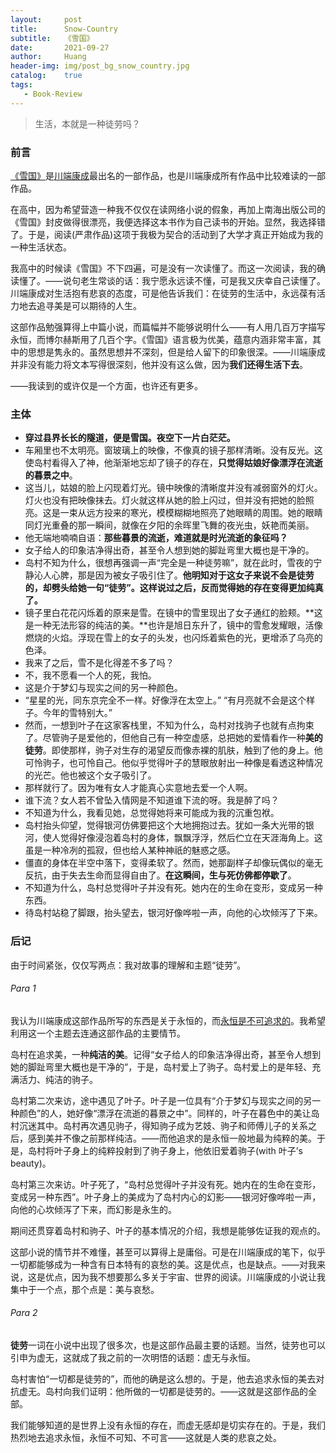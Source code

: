 ```yaml
---
layout:     post
title:      Snow-Country
subtitle:   《雪国》
date:       2021-09-27
author:     Huang
header-img: img/post_bg_snow_country.jpg
catalog:    true
tags:
   - Book-Review
---
```


> 生活，本就是一种徒劳吗？

### 前言
[《雪国》](https://book.douban.com/subject/24736899/)是[川端康成](https://xn--29s704loyd.com/2021/07/22/Yasunari-Kawabata/)最出名的一部作品，也是川端康成所有作品中比较难读的一部作品。

在高中，因为希望营造一种我不仅仅在读网络小说的假象，再加上南海出版公司的《雪国》封皮做得很漂亮，我便选择这本书作为自己读书的开始。显然，我选择错了。于是，阅读(严肃作品)这项于我极为契合的活动到了大学才真正开始成为我的一种生活状态。

我高中的时候读《雪国》不下四遍，可是没有一次读懂了。而这一次阅读，我的确读懂了。——说句老生常谈的话：我宁愿永远读不懂，可是我又庆幸自己读懂了。川端康成对生活抱有悲哀的态度，可是他告诉我们：在徒劳的生活中，永远葆有活力地去追寻美是可以期待的人生。

这部作品勉强算得上中篇小说，而篇幅并不能够说明什么——有人用几百万字描写永恒，而博尔赫斯用了几百个字。《雪国》语言极为优美，蕴意内涵非常丰富，其中的思想是隽永的。虽然思想并不深刻，但是给人留下的印象很深。——川端康成并非没有能力将文本写得很深刻，他并没有这么做，因为**我们还得生活下去**。

——我读到的或许仅是一个方面，也许还有更多。

### 主体
* **穿过县界长长的隧道，便是雪国。夜空下一片白茫茫。**
* 车厢里也不太明亮。窗玻璃上的映像，不像真的镜子那样清晰。没有反光。这使岛村看得入了神，他渐渐地忘却了镜子的存在，**只觉得姑娘好像漂浮在流逝的暮景之中**。
* 这当儿，姑娘的脸上闪现着灯光。镜中映像的清晰度并没有减弱窗外的灯火。灯火也没有把映像抹去。灯火就这样从她的脸上闪过，但并没有把她的脸照亮。这是一束从远方投来的寒光，模模糊糊地照亮了她眼睛的周围。她的眼睛同灯光重叠的那一瞬间，就像在夕阳的余晖里飞舞的夜光虫，妖艳而美丽。
* 他无端地喃喃自语：**那些暮景的流逝，难道就是时光流逝的象征吗？**
* 女子给人的印象洁净得出奇，甚至令人想到她的脚趾弯里大概也是干净的。
* 岛村不知为什么，很想再强调一声“完全是一种徒劳嘛”，就在此时，雪夜的宁静沁人心脾，那是因为被女子吸引住了。**他明知对于这女子来说不会是徒劳的，却劈头给她一句“徒劳”。这样说过之后，反而觉得她的存在变得更加纯真了。**
* 镜子里白花花闪烁着的原来是雪。在镜中的雪里现出了女子通红的脸颊。**这是一种无法形容的纯洁的美。**也许是旭日东升了，镜中的雪愈发耀眼，活像燃烧的火焰。浮现在雪上的女子的头发，也闪烁着紫色的光，更增添了乌亮的色泽。
* 我来了之后，雪不是化得差不多了吗？
* 不，我不愿看一个人的死，我怕。
* 这是介于梦幻与现实之间的另一种颜色。
* “星星的光，同东京完全不一样。好像浮在太空上。” “有月亮就不会是这个样子。今年的雪特别大。”
* 然而，一想到叶子在这家客栈里，不知为什么，岛村对找驹子也就有点拘束了。尽管驹子是爱他的，但他自己有一种空虚感，总把她的爱情看作一种**美的徒劳**。即使那样，驹子对生存的渴望反而像赤裸的肌肤，触到了他的身上。他可怜驹子，也可怜自己。他似乎觉得叶子的慧眼放射出一种像是看透这种情况的光芒。他也被这个女子吸引了。
* 那样就行了。因为唯有女人才能真心实意地去爱一个人啊。
* 谁下流？女人若不曾坠入情网是不知道谁下流的呀。我是醉了吗？
* 不知道为什么，我看见她，总觉得她将来可能成为我的沉重包袱。
* 岛村抬头仰望，觉得银河仿佛要把这个大地拥抱过去。犹如一条大光带的银河，使人觉得好像浸泡着岛村的身体，飘飘浮浮，然后伫立在天涯海角上。这虽是一种冷冽的孤寂，但也给人某种神祇的魅惑之感。
* 僵直的身体在半空中落下，变得柔软了。然而，她那副样子却像玩偶似的毫无反抗，由于失去生命而显得自由了。**在这瞬间，生与死仿佛都停歇了**。
* 不知道为什么，岛村总觉得叶子并没有死。她内在的生命在变形，变成另一种东西。
* 待岛村站稳了脚跟，抬头望去，银河好像哗啦一声，向他的心坎倾泻了下来。

### 后记
由于时间紧张，仅仅写两点：我对故事的理解和主题“徒劳”。

###### Para 1
我认为川端康成这部作品所写的东西是关于永恒的，而[永恒是不可追求的](https://xn--29s704loyd.com/2021/06/07/Essay-10/)。我希望利用这一个主题去连通这部作品的主要情节。

岛村在追求美，一种**纯洁的美**。记得“女子给人的印象洁净得出奇，甚至令人想到她的脚趾弯里大概也是干净的”，于是，岛村爱上了驹子。岛村爱上的是年轻、充满活力、纯洁的驹子。

岛村第二次来访，途中遇见了叶子。叶子是一位具有“介于梦幻与现实之间的另一种颜色”的人，她好像“漂浮在流逝的暮景之中”。同样的，叶子在暮色中的美让岛村沉迷其中。岛村再次遇见驹子，得知驹子成为艺妓、驹子和师傅儿子的关系之后，感到美并不像之前那样纯洁。——而他追求的是永恒一般地最为纯粹的美。于是，岛村将叶子身上的纯粹投射到了驹子身上，他依旧爱着驹子(with 叶子’s beauty)。

岛村第三次来访。叶子死了，“岛村总觉得叶子并没有死。她内在的生命在变形，变成另一种东西”。叶子身上的美成为了岛村内心的幻影——银河好像哗啦一声，向他的心坎倾泻了下来，而幻影是永生的。

期间还贯穿着岛村和驹子、叶子的基本情况的介绍，我想是能够佐证我的观点的。

这部小说的情节并不难懂，甚至可以算得上是庸俗。可是在川端康成的笔下，似乎一切都能够成为一种含有日本特有的哀愁的美。这是优点，也是缺点。——对我来说，这是优点，因为我不想要那么多关于宇宙、世界的阅读。川端康成的小说让我集中于一个点，那个点是：美与哀愁。

###### Para 2
**徒劳**一词在小说中出现了很多次，也是这部作品最主要的话题。当然，徒劳也可以引申为虚无，这就成了我之前的一次明悟的话题：虚无与永恒。

岛村害怕“一切都是徒劳的”，而他的确是这么想的。于是，他去追求永恒的美去对抗虚无。岛村向我们证明：他所做的一切都是徒劳的。——这就是这部作品的全部。

我们能够知道的是世界上没有永恒的存在，而虚无感却是切实存在的。于是，我们热烈地去追求永恒，永恒不可知、不可言——这就是人类的悲哀之处。
